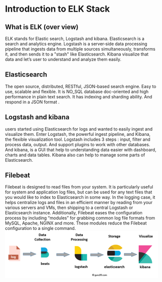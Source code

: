 # Introduction to ELK Stack

## What is ELK (over view)

ELK stands for Elastic search, Logstash and kibana. Elasticsearch is a search and analytics engine. Logstash is a server‑side data processing pipeline that ingests data from multiple sources simultaneously, transforms it, and then sends it to a "stash" like Elasticsearch. Kibana visualize that data and let’s user to understand and analyze them easily.

## Elasticsearch

The open source, distributed, RESTful, JSON-based search engine. Easy to use, scalable and flexible. It is NO_SQL database doc-oriented and high performance in plain text search.
It has indexing and sharding ability. And respond in a JSON format .

## Logstash and kibana

users started using Elasticsearch for logs and wanted to easily ingest and visualize them. Enter Logstash, the powerful ingest pipeline, and Kibana, the flexible visualization tool.
Logstash includes 3 steps : input, filter and process data, output. And support plugins to work with other databases.
And kibana, is a GUI that help to understanding data easier with dashboard, charts and data tables. Kibana also can help to manage some parts of Elasticsearch.

## Filebeat

Filebeat is designed to read files from your system. It is particularly useful for system and application log files, but can be used for any text files that you would like to index to Elasticsearch in some way. In the logging case, it helps centralize logs and files in an efficient manner by reading from your various servers and VMs, then shipping to a central Logstash or Elasticsearch instance. Additionally, Filebeat eases the configuration process by including “modules” for grabbing common log file formats from MySQL, Apache, NGINX and more. These modules reduce the Filebeat configuration to a single command.
![ELK Stack modeling](ELKStackModel.webp)
